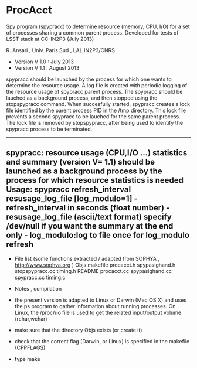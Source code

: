 # ProcAcct

Spy program (spypracc) to determine resource (memory, CPU, I/O) for a set of processes  sharing a common parent process.
Developed for tests of LSST stack at CC-IN2P3    (July 2013)   

R. Ansari ,  Univ. Paris Sud , LAL IN2P3/CNRS  
   - Version V 1.0 : July 2013 
   - Version V 1.1 : August 2013 


spypracc should be launched by the process for which one wants to determine the 
resource usage. A log file is created with periodic logging of the resource 
usage of spypracc parent process.
The spypracc should be lauched as a background process, and then stopped using 
the stopspypracc command. When succesfully started, spypracc creates a lock 
file identified by the parent process PID in the /tmp directory. This lock 
file prevents a second spypracc to be lauched for the same parent process. 
The lock file is removed by stopspypracc, after being used to identify the 
spypracc process to be terminated. 

------------------------------------------------------------------------------------
spypracc: resource usage (CPU,I/O ...) statistics and summary (version V= 1.1) 
    should be launched as a background process by the process for which 
    resource statistics is needed 
     Usage: spypracc refresh_interval resusage_log_file [log_modulo=1] 
     - refresh_interval in seconds (float number) 
     - resusage_log_file (ascii/text format) 
        specify /dev/null if you want the summary at the end only 
     - log_modulo:log to file once for log_modulo refresh 
------------------------------------------------------------------------------------

* File list (some functions extracted / adapted from SOPHYA , http://www.sophya.org )
Objs		makefile	procacct.h	spypasighand.h	stopspypracc.cc	timing.h
README		procacct.cc	spypasighand.cc	spypracc.cc	timing.c

* Notes , compilation
 - the present version is adapted to Linux or Darwin (Mac OS X) and uses the ps 
 program to gather information about running processes. On Linux, the 
 /proc/<PID>/io file is used to get the related input/output volume (rchar,wchar)  
 
 - make sure that the directory Objs exists (or create it) 
 - check that the correct flag (Darwin, or Linux) is specified in the makefile (CPPFLAGS)
 - type make 
